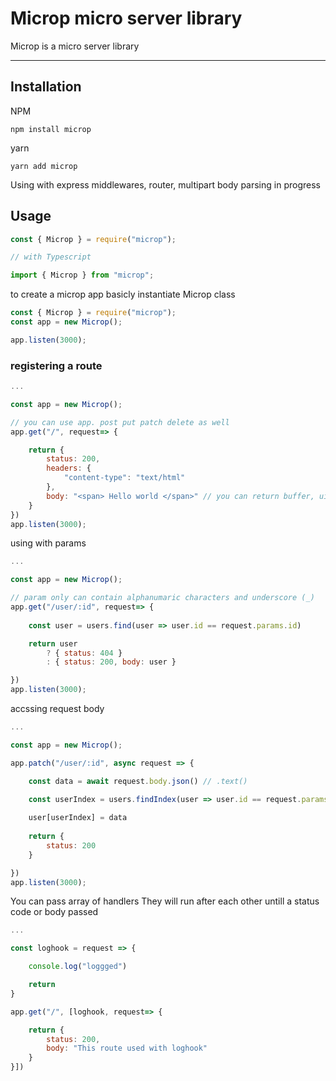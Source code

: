 # Microp micro server library 

 Microp is a micro server library 


---
## Installation

NPM
```shell
npm install microp
```

yarn
```shell
yarn add microp
```


Using with express middlewares, router, multipart body parsing in progress


## Usage

```js
const { Microp } = require("microp");

// with Typescript

import { Microp } from "microp";
```


to create a microp app basicly instantiate Microp class


```js
const { Microp } = require("microp");
const app = new Microp();

app.listen(3000);
```



### registering a route



```js
...

const app = new Microp();

// you can use app. post put patch delete as well
app.get("/", request=> {

    return {
        status: 200,
        headers: {
            "content-type": "text/html"
        },
        body: "<span> Hello world </span>" // you can return buffer, uintarray, object as well
    }
})
app.listen(3000); 
```


using with params
```js
...

const app = new Microp();

// param only can contain alphanumaric characters and underscore (_)
app.get("/user/:id", request=> {
    
    const user = users.find(user => user.id == request.params.id)

    return user 
        ? { status: 404 } 
        : { status: 200, body: user }    

})
app.listen(3000); 
```


accssing request body
```js
...

const app = new Microp();

app.patch("/user/:id", async request => {

    const data = await request.body.json() // .text()
    
    const userIndex = users.findIndex(user => user.id == request.params.id)

    user[userIndex] = data 
    
    return {
        status: 200
    } 

})
app.listen(3000); 
```




You can pass array of handlers
They will run after each other untill a status code or body passed

```js
...

const loghook = request => {

    console.log("loggged")

    return 
}

app.get("/", [loghook, request=> {

    return {
        status: 200,
        body: "This route used with loghook"
    }
}])







```
